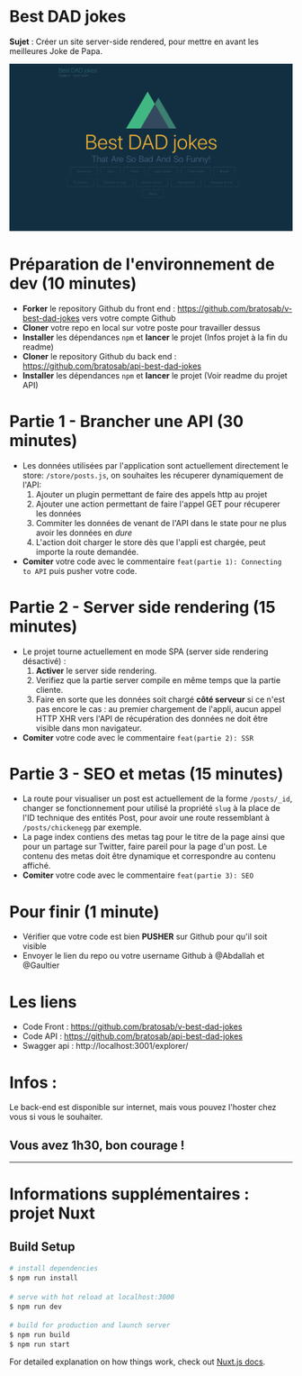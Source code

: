 # Best DAD jokes

**Sujet** : Créer un site server-side rendered, pour mettre en avant les meilleures Joke de Papa.

![screenshot](./assets/screenshot.png)

# Préparation de l'environnement de dev (10 minutes)
- **Forker** le repository Github du front end : https://github.com/bratosab/v-best-dad-jokes vers votre compte Github
- **Cloner** votre repo en local sur votre poste pour travailler dessus
- **Installer** les dépendances `npm` et **lancer** le projet (Infos projet à la fin du readme)
- **Cloner** le repository Github du back end : https://github.com/bratosab/api-best-dad-jokes
- **Installer** les dépendances `npm` et **lancer** le projet (Voir readme du projet API)

# Partie 1 - Brancher une API (30 minutes)

- Les données utilisées par l'application sont actuellement directement le store: `/store/posts.js`, on souhaites les récuperer dynamiquement de l'API: 
  1. Ajouter un plugin permettant de faire des appels http au projet
  2. Ajouter une action permettant de faire l'appel GET pour récuperer les données
  3. Commiter les données de venant de l'API dans le state pour ne plus avoir les données en *dure*
  4. L'action doit charger le store dès que l'appli est chargée, peut importe la route demandée.
-  **Comiter** votre code avec le commentaire `feat(partie 1): Connecting to API` puis pusher votre code.

# Partie 2 - Server side rendering (15 minutes)

- Le projet tourne actuellement en mode SPA (server side rendering désactivé) : 
  1. **Activer** le server side rendering.
  2. Verifiez que la partie server compile en même temps que la partie cliente.
  3. Faire en sorte que les données soit chargé **côté serveur** si ce n'est pas encore le cas : au premier chargement de l'appli, aucun appel HTTP XHR vers l'API de récupération des données ne doit être visible dans mon navigateur.
- **Comiter** votre code avec le commentaire `feat(partie 2): SSR`
# Partie 3 - SEO et metas (15 minutes)

- La route pour visualiser un post est actuellement de la forme `/posts/_id`, changer se fonctionnement pour utilisé la propriété `slug` à la place de l'ID technique des entités Post, pour avoir une route ressemblant à `/posts/chickenegg` par exemple.
- La page index contiens des metas tag pour le titre de la page ainsi que pour un partage sur Twitter, faire pareil pour la page d'un post. Le contenu des metas doit être dynamique et correspondre au contenu affiché.
- **Comiter** votre code avec le commentaire `feat(partie 3): SEO`


# Pour finir (1 minute)

- Vérifier que votre code est bien **PUSHER** sur Github pour qu'il soit visible
- Envoyer le lien du repo ou votre username Github à @Abdallah et @Gaultier

# Les liens

- Code Front : https://github.com/bratosab/v-best-dad-jokes
- Code API : https://github.com/bratosab/api-best-dad-jokes 
- Swagger api : http://localhost:3001/explorer/

# Infos :

Le back-end est disponible sur internet, mais vous pouvez l'hoster chez vous si vous le souhaiter.

## Vous avez 1h30, bon courage !

---
# Informations supplémentaires : projet Nuxt
## Build Setup

``` bash
# install dependencies
$ npm run install

# serve with hot reload at localhost:3000
$ npm run dev

# build for production and launch server
$ npm run build
$ npm run start

```

For detailed explanation on how things work, check out [Nuxt.js docs](https://nuxtjs.org).
